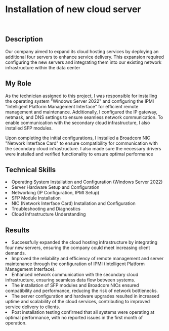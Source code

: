 # Installation of new cloud server
<br>
<h2>Description</h2>
Our company aimed to expand its cloud hosting services by deploying an additional four servers to enhance service delivery. This expansion required configuring the new servers and integrating them into our existing network infrastructure within the data center
<h2>My Role</h2>
As the technician assigned to this project, I was responsible for installing the operating system "Windows Server 2022" and configuring the IPMI "Intelligent Platform Management Interface" for efficient remote management and maintenance. Additionally, I configured the IP gateway, netmask, and DNS settings to ensure seamless network communication. To enable communication with the secondary cloud infrastructure, I also installed SFP modules.

Upon completing the initial configurations, I installed a Broadcom NIC "Network Interface Card" to ensure compatibility for communication with the secondary cloud infrastructure. I also made sure the necessary drivers were installed and verified functionality to ensure optimal performance
<h2>Technical Skills</h2>
<li>Operating System Installation and Configuration (Windows Server 2022)</li>
<li>Server Hardware Setup and Configuration</li>
<li>Networking (IP Configuration, IPMI Setup)</li>
<li>SFP Module Installation</li>
<li>NIC (Network Interface Card) Installation and Configuration</li>
<li>Troubleshooting and Diagnostics</li>
<li>Cloud Infrastructure Understanding</li>
<h2>Results</h2>
<li>Successfully expanded the cloud hosting infrastructure by integrating four new servers, ensuring the company could meet increasing client demands. </li>
<li>Improved the reliability and efficiency of remote management and server maintenance through the configuration of IPMI (Intelligent Platform Management Interface).</li>
<li>Enhanced network communication with the secondary cloud infrastructure, ensuring seamless data flow between systems.</li>
<li>The installation of SFP modules and Broadcom NICs ensured compatibility and performance, reducing the risk of network bottlenecks.</li>
<li>The server configuration and hardware upgrades resulted in increased uptime and scalability of the cloud services, contributing to improved service delivery to clients.</li>
<li>Post installation testing confirmed that all systems were operating at optimal performance, with no reported issues in the first month of operation.</li>
